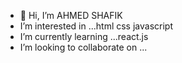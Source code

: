 - 👋 Hi, I’m AHMED SHAFIK
-  I’m interested in ...html css javascript 
- I’m currently learning ...react.js
- I’m looking to collaborate on ...

<!---
AHMEDSHAFIK01/AHMEDSHAFIK01 is a ✨ special ✨ repository because its `README.md` (this file) appears on your GitHub profile.
You can click the Preview link to take a look at your changes.
--->
